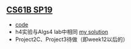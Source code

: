 ## [CS61B SP19](https://sp19.datastructur.es/)

- [code](https://github.com/cs-learning-every-day/cs61b-code)
- h4实验与Algs4 lab中相同 [my solution](https://github.com/cs-learning-every-day/algs4/tree/main/labs/percolation)
- Project2C、Project3待做（即week12以后的）